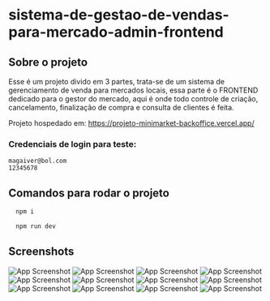 # sistema-de-gestao-de-vendas-para-mercado-admin-frontend

## Sobre o projeto
Esse é um projeto divido em 3 partes, trata-se de um sistema de gerenciamento de venda para mercados locais, essa parte é o FRONTEND dedicado para o gestor do mercado, aqui é onde todo controle de criação, cancelamento, finalização de compra e consulta de clientes é feita.

Projeto hospedado em: https://projeto-minimarket-backoffice.vercel.app/
### Credenciais de login para teste:
```
magaiver@bol.com
12345678
```

## Comandos para rodar o projeto

```bash
  npm i
```
```bash
  npm run dev
```

## Screenshots
![App Screenshot](/public/picture_01.png)
![App Screenshot](/public/picture_02.png)
![App Screenshot](/public/picture_03.png)
![App Screenshot](/public/picture_04.png)
![App Screenshot](/public/picture_05.png)
![App Screenshot](/public/picture_06.png)
![App Screenshot](/public/picture_07.png)
![App Screenshot](/public/picture_08.png)
![App Screenshot](/public/picture_09.png)
![App Screenshot](/public/picture_10.png)
![App Screenshot](/public/picture_11.png)
![App Screenshot](/public/picture_12.png)
